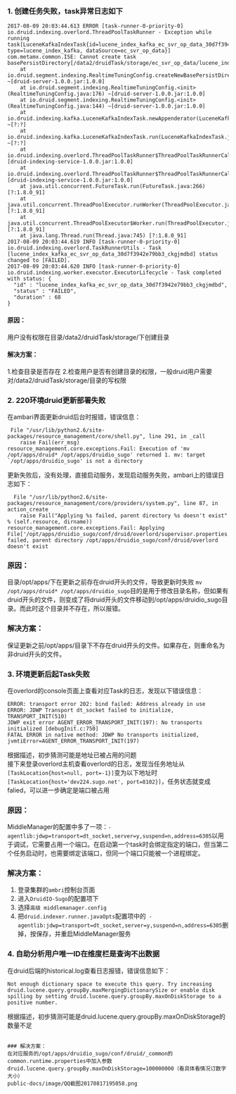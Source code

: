 ### 1. 创建任务失败，task异常日志如下
```
2017-08-09 20:03:44.613 ERROR [task-runner-0-priority-0] io.druid.indexing.overlord.ThreadPoolTaskRunner - Exception while running task[LuceneKafkaIndexTask{id=lucene_index_kafka_ec_svr_op_data_30d7f3942e79bb3_ckgjmdbd, type=lucene_index_kafka, dataSource=ec_svr_op_data}]
com.metamx.common.ISE: Cannot create task basePersistDirectory[/data2/druidTask/storage/ec_svr_op_data/lucene_index_kafka_ec_svr_op_data_30d7f3942e79bb3_ckgjmdbd]
	at io.druid.segment.indexing.RealtimeTuningConfig.createNewBasePersistDirectory(RealtimeTuningConfig.java:67) ~[druid-server-1.0.0.jar:1.0.0]
	at io.druid.segment.indexing.RealtimeTuningConfig.<init>(RealtimeTuningConfig.java:176) ~[druid-server-1.0.0.jar:1.0.0]
	at io.druid.segment.indexing.RealtimeTuningConfig.<init>(RealtimeTuningConfig.java:144) ~[druid-server-1.0.0.jar:1.0.0]
	at io.druid.indexing.kafka.LuceneKafkaIndexTask.newAppenderator(LuceneKafkaIndexTask.java:855) ~[?:?]
	at io.druid.indexing.kafka.LuceneKafkaIndexTask.run(LuceneKafkaIndexTask.java:281) ~[?:?]
	at io.druid.indexing.overlord.ThreadPoolTaskRunner$ThreadPoolTaskRunnerCallable.call(ThreadPoolTaskRunner.java:436) [druid-indexing-service-1.0.0.jar:1.0.0]
	at io.druid.indexing.overlord.ThreadPoolTaskRunner$ThreadPoolTaskRunnerCallable.call(ThreadPoolTaskRunner.java:408) [druid-indexing-service-1.0.0.jar:1.0.0]
	at java.util.concurrent.FutureTask.run(FutureTask.java:266) [?:1.8.0_91]
	at java.util.concurrent.ThreadPoolExecutor.runWorker(ThreadPoolExecutor.java:1142) [?:1.8.0_91]
	at java.util.concurrent.ThreadPoolExecutor$Worker.run(ThreadPoolExecutor.java:617) [?:1.8.0_91]
	at java.lang.Thread.run(Thread.java:745) [?:1.8.0_91]
2017-08-09 20:03:44.619 INFO [task-runner-0-priority-0] io.druid.indexing.overlord.TaskRunnerUtils - Task [lucene_index_kafka_ec_svr_op_data_30d7f3942e79bb3_ckgjmdbd] status changed to [FAILED].
2017-08-09 20:03:44.620 INFO [task-runner-0-priority-0] io.druid.indexing.worker.executor.ExecutorLifecycle - Task completed with status: {
  "id" : "lucene_index_kafka_ec_svr_op_data_30d7f3942e79bb3_ckgjmdbd",
  "status" : "FAILED",
  "duration" : 68
}
```

#### 原因：
用户没有权限在目录/data2/druidTask/storage/下创建目录

#### 解决方案：
1.检查目录是否存在
2.检查用户是否有创建目录的权限，一般druid用户需要对/data2/druidTask/storage/目录的写权限

### 2. 220环境druid更新部署失败
在ambari界面更新druid后台时报错，错误信息：
```
 File "/usr/lib/python2.6/site-packages/resource_management/core/shell.py", line 291, in _call
    raise Fail(err_msg)
resource_management.core.exceptions.Fail: Execution of 'mv  /opt/apps/druid* /opt/apps/druidio_sugo' returned 1. mv: target `/opt/apps/druidio_sugo' is not a directory
```
更新失败后，没有处理，直接启动服务，发现启动服务失败，ambari上的错误日志如下：
```
  File "/usr/lib/python2.6/site-packages/resource_management/core/providers/system.py", line 87, in action_create
    raise Fail("Applying %s failed, parent directory %s doesn't exist" % (self.resource, dirname))
resource_management.core.exceptions.Fail: Applying File['/opt/apps/druidio_sugo/conf/druid/overlord/supervisor.properties'] failed, parent directory /opt/apps/druidio_sugo/conf/druid/overlord doesn't exist
```
### 原因：
目录/opt/apps/下在更新之前存在druid开头的文件，导致更新时失败
`mv  /opt/apps/druid* /opt/apps/druidio_sugo`目的是用于修改目录名称，但如果有druid开头的文件，则变成了将druid开头的文件移动到/opt/apps/druidio_sugo目录。而此时这个目录并不存在，所以报错。

### 解决方案：
保证更新之前/opt/apps/目录下不存在druid开头的文件。如果存在，则重命名为非druid开头的文件。

### 3. 环境更新后起Task失败
在overlord的console页面上查看对应Task的日志，发现以下错误信息：
```
ERROR: transport error 202: bind failed: Address already in use
ERROR: JDWP Transport dt_socket failed to initialize, TRANSPORT_INIT(510)
JDWP exit error AGENT_ERROR_TRANSPORT_INIT(197): No transports initialized [debugInit.c:750]
FATAL ERROR in native method: JDWP No transports initialized, jvmtiError=AGENT_ERROR_TRANSPORT_INIT(197)
```

根据描述，初步猜测可能是地址已被占用的问题   
接下来登录overlord主机查看overlord的日志，发现当任务地址从`[TaskLocation{host=null, port=-1}]`变为以下地址时`[TaskLocation{host='dev224.sugo.net', port=8102}]`，任务状态就变成falied，可以进一步确定是端口被占用

### 原因：
MiddleManager的配置中多了一项：`-agentlib:jdwp=transport=dt_socket,server=y,suspend=n,address=6305`以用于调试，它需要占用一个端口。在启动第一个task时会绑定指定的端口，但当第二个任务启动时，也需要绑定该端口，但同一个端口只能被一个进程绑定。

### 解决方案：
1. 登录集群的`ambri`控制台页面
2. 进入`DruidIO-Sugo`的配置项下
3. 选择`高级 middlemanager.config`
4. 把`druid.indexer.runner.javaOpts`配置项中的` -agentlib:jdwp=transport=dt_socket,server=y,suspend=n,address=6305`删掉，按保存，并重启MiddleManager服务

### 4. 自助分析用户唯一ID在维度栏是查询不出数据
在druid后端的historical.log查看日志报错，错误信息如下：
```
Not enough dictionary space to execute this query. Try increasing druid.lucene.query.groupBy.maxMergingDictionarySize or enable disk spilling by setting druid.lucene.query.groupBy.maxOnDiskStorage to a positive number.
```
根据描述，初步猜测可能是druid.lucene.query.groupBy.maxOnDiskStorage的数量不足
```

### 解决方案：
在对应服务的/opt/apps/druidio_sugo/conf/druid/_common的common.runtime.properties中加入参数druid.lucene.query.groupBy.maxOnDiskStorage=100000000（看具体看情况订数字大小）
public-docs/image/QQ截图20170817195058.png



